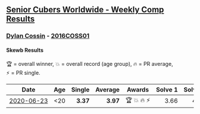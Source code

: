 <style>table {white-space: nowrap;}</style>

## [Senior Cubers Worldwide - Weekly Comp Results](/scw-comp/results/)
### [Dylan Cossin](README.md) - [2016COSS01](https://www.worldcubeassociation.org/persons/2016COSS01?event=skewb)
#### Skewb Results

<span style="white-space: nowrap;">🏆 = overall winner</span>, <span style="white-space: nowrap;">💥 = overall record (age group)</span>, <span style="white-space: nowrap;">🔥 = PR average</span>, <span style="white-space: nowrap;">⚡ = PR single</span>.

| Date | Age | Single | Average | Awards | Solve 1 | Solve 2 | Solve 3 | Solve 4 | Solve 5 | Video |
| :--: | :--: | --: | --: | :--: | --: | --: | --: | --: | --: | :-- |
| [2020-06-23](../../results/2020-06-23/skewb.md) | <20 | **3.37** | **3.97** | 🏆 💥 🔥 ⚡ | 3.66 | 4.28 | **3.37** | 7.02 | 3.96 | [Desktop](https://www.facebook.com/dylan.andrew1/videos/3097967856954645) / [Mobile](https://m.facebook.com/dylan.andrew1/videos/3097967856954645) |


<!-- Global site tag (gtag.js) - Google Analytics -->
<script async src="https://www.googletagmanager.com/gtag/js?id=UA-86348435-3"></script>
<script>window.dataLayer = window.dataLayer || []; function gtag() {dataLayer.push(arguments);} gtag('js', new Date()); gtag('config', 'UA-86348435-3');</script>
